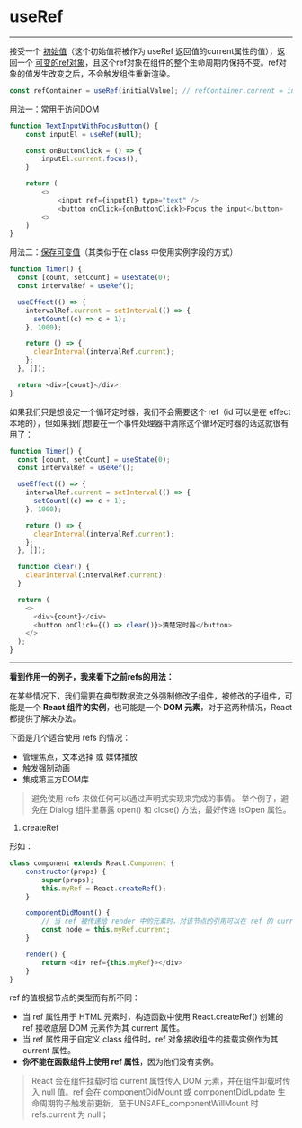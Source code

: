 # useRef
---

接受一个 <u>初始值</u>（这个初始值将被作为 useRef 返回值的current属性的值），返回一个 <u>可变的ref对象</u>，且这个ref对象在组件的整个生命周期内保持不变。ref对象的值发生改变之后，不会触发组件重新渲染。
```javascript
const refContainer = useRef(initialValue); // refContainer.current = initialValue
```

用法一：[常用于访问DOM](https://codesandbox.io/s/useref-zl8iy?file=/src/inputFocus.js)
```javascript
function TextInputWithFocusButton() {
    const inputEl = useRef(null);

    const onButtonClick = () => {
        inputEl.current.focus();
    }

    return (
        <>
            <input ref={inputEl} type="text" />
            <button onClick={onButtonClick}>Focus the input</button>
        <>
    )
}
```

用法二：[保存可变值](https://codesandbox.io/s/useref-zl8iy?file=/src/intervalTimer.js)（其类似于在 class 中使用实例字段的方式）
```javascript
function Timer() {
  const [count, setCount] = useState(0);
  const intervalRef = useRef();

  useEffect(() => {
    intervalRef.current = setInterval(() => {
      setCount((c) => c + 1);
    }, 1000);

    return () => {
      clearInterval(intervalRef.current);
    };
  }, []);

  return <div>{count}</div>;
}
```

如果我们只是想设定一个循环定时器，我们不会需要这个 ref（id 可以是在 effect 本地的），但如果我们想要在一个事件处理器中清除这个循环定时器的话这就很有用了：
```javascript
function Timer() {
  const [count, setCount] = useState(0);
  const intervalRef = useRef();

  useEffect(() => {
    intervalRef.current = setInterval(() => {
      setCount((c) => c + 1);
    }, 1000);

    return () => {
      clearInterval(intervalRef.current);
    };
  }, []);

  function clear() {
    clearInterval(intervalRef.current);
  }

  return (
    <>
      <div>{count}</div>
      <button onClick={() => clear()}>清楚定时器</button>
    </>
  );
}
```

---

**看到作用一的例子，我来看下之前refs的用法：**

<!-- 1. refs
2. createRef
3. useRef
4. forwardRef
5. useImperativeHandle -->

在某些情况下，我们需要在典型数据流之外强制修改子组件，被修改的子组件，可能是一个 **React 组件的实例**，也可能是一个 **DOM 元素**，对于这两种情况，React 都提供了解决办法。

下面是几个适合使用 refs 的情况：
 - 管理焦点，文本选择 或 媒体播放
 - 触发强制动画
 - 集成第三方DOM库

> 避免使用 refs 来做任何可以通过声明式实现来完成的事情。
举个例子，避免在 Dialog 组件里暴露 open() 和 close() 方法，最好传递 isOpen 属性。



1. createRef

形如：
```javascript
class component extends React.Component {
    constructor(props) {
        super(props);
        this.myRef = React.createRef();
    }

    componentDidMount() {
        // 当 ref 被传递给 render 中的元素时，对该节点的引用可以在 ref 的 current 属性中被访问。
        const node = this.myRef.current;
    }

    render() {
        return <div ref={this.myRef}></div>
    }
}
```

ref 的值根据节点的类型而有所不同：
 - 当 ref 属性用于 HTML 元素时，构造函数中使用 React.createRef() 创建的 ref 接收底层 DOM 元素作为其 current 属性。
 - 当 ref 属性用于自定义 class 组件时，ref 对象接收组件的挂载实例作为其 current 属性。
 - **你不能在函数组件上使用 ref 属性**，因为他们没有实例。


> React 会在组件挂载时给 current 属性传入 DOM 元素，并在组件卸载时传入 null 值。ref 会在 componentDidMount 或 componentDidUpdate 生命周期钩子触发前更新。至于UNSAFE_componentWillMount 时refs.current 为 null；


